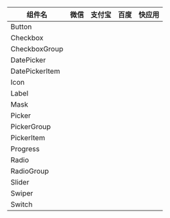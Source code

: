 | 组件名 | 微信 | 支付宝 | 百度 | 快应用 |
| --- | --- | --- | --- | --- |
| Button |  |  |  |  |
| Checkbox |  |  |  |  |
| CheckboxGroup|  |  |  |  |
| DatePicker |  |  |  |  |
| DatePickerItem |  |  |  |  |
| Icon |  |  |  |  |
| Label |  |  |  |  |
| Mask |  |  |  |  |
| Picker |  |  |  |  |
| PickerGroup |  |  |  |  |
| PickerItem |  |  |  |  |
| Progress |  |  |  |  |
| Radio|  |  |  |  |
| RadioGroup |  |  |  |  |
| Slider |  |  |  |  |
| Swiper |  |  |  |  |
| Switch |  |  |  |  |